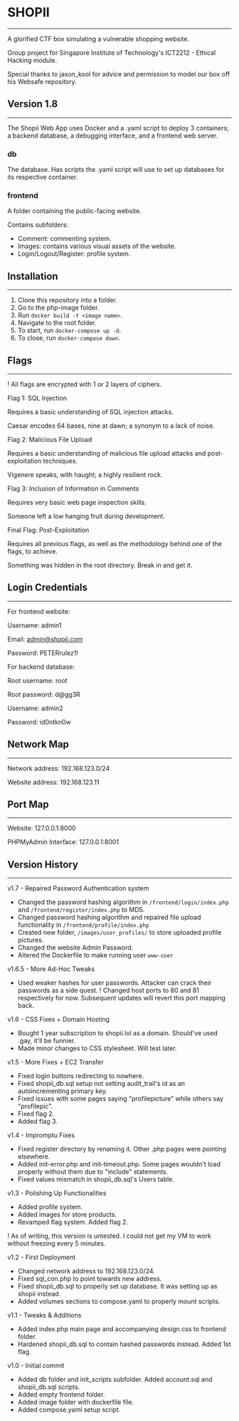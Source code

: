 # SHOPII
---

A glorified CTF box simulating a vulnerable shopping website.

Group project for Singapore Institute of Technology's ICT2212 - Ethical Hacking module.

Special thanks to jason_kool for advice and permission to model our box off his Websafe repository.

## Version 1.8
---
The Shopii Web App uses Docker and a .yaml script to deploy 3 containers; a backend database, a debugging interface, and a frontend web server.

### db
The database. Has scripts the .yaml script will use to set up databases for its respective container.

### frontend
A folder containing the public-facing website.

Contains subfolders:
- Comment: commenting system.
- Images: contains various visual assets of the website.
- Login/Logout/Register: profile system.

## Installation
---
1. Clone this repository into a folder.
2. Go to the php-image folder.
3. Run `docker build -t <image name>`.
4. Navigate to the root folder.
5. To start, run `docker-compose up -d`.
6. To close, run `docker-compose down`.

## Flags
---
! All flags are encrypted with 1 or 2 layers of ciphers.

Flag 1: SQL Injection

Requires a basic understanding of SQL injection attacks.

Caesar encodes 64 bases, nine at dawn; a synonym to a lack of noise.

Flag 2: Malicious File Upload

Requires a basic understanding of malicious file upload attacks and post-exploitation techniques.

Vigenere speaks, with haught; a highly resilient rock.

Flag 3: Inclusion of Information in Comments

Requires very basic web page inspection skills.

Someone left a low hanging fruit during development.

Final Flag: Post-Exploitation

Requires all previous flags, as well as the methodology behind one of the flags, to achieve.

Something was hidden in the root directory. Break in and get it.

## Login Credentials
---
For frontend website:

Username: admin1

Email: admin@shopii.com

Password: PETERrulez1!


For backend database:

Root username: root

Root password: d@gg3R

Username: admin2

Password: id0ntkn0w

## Network Map
---
Network address: 192.168.123.0/24

Website address: 192.168.123.11

## Port Map
---
Website: 127.0.0.1:8000

PHPMyAdmin Interface: 127.0.0.1:8001

## Version History
---
v1.7 - Repaired Password Authentication system
- Changed the password hashing algorithm in `/frontend/login/index.php` and `/frontend/register/index.php` to MD5.
- Changed password hashing algorithm and repaired file upload functionality in `/frontend/profile/index.php`
- Created new folder, `/images/user_profiles/` to store uploaded profile pictures.
- Changed the website Admin Password.
- Altered the Dockerfile to make running user `www-user`

v1.6.5 - More Ad-Hoc Tweaks
- Used weaker hashes for user passwords. Attacker can crack their passwords as a side quest.
! Changed host ports to 80 and 81 respectively for now. Subsequent updates will revert this port mapping back.

v1.6 - CSS Fixes + Domain Hosting
- Bought 1 year subscription to shopii.lol as a domain. Should've used .gay, it'll be funnier.
- Made minor changes to CSS stylesheet. Will test later.

v1.5 - More Fixes + EC2 Transfer
- Fixed login buttons redirecting to nowhere.
- Fixed shopii_db.sql setup not setting audit_trail's id as an autoincrementing primary key.
- Fixed issues with some pages saying "profilepicture" while others say "profilepic".
- Fixed flag 2.
- Added flag 3.

v1.4 - Impromptu Fixes
- Fixed register directory by renaming it. Other .php pages were pointing elsewhere.
- Added init-error.php and init-timeout.php. Some pages wouldn't load properly without them due to "include" statements.
- Fixed values mismatch in shopii_db.sql's Users table.

v1.3 - Polishing Up Functionalities
- Added profile system.
- Added images for store products.
- Revamped flag system. Added flag 2.

! As of writing, this version is untested. I could not get my VM to work without freezing every 5 minutes.

v1.2 - First Deployment
- Changed network address to 192.168.123.0/24.
- Fixed sql_con.php to point towards new address.
- Fixed shopii_db.sql to properly set up database. It was setting up as shopii instead.
- Added volumes sections to compose.yaml to properly mount scripts.

v1.1 - Tweaks & Additions
- Added index.php main page and accompanying design.css to frontend folder.
- Hardened shopii_db.sql to contain hashed passwords instead. Added 1st flag.

v1.0 - Initial commit
- Added db folder and init_scripts subfolder. Added account.sql and shopii_db.sql scripts.
- Added empty frontend folder.
- Added image folder with dockerfile file.
- Added compose.yaml setup script.

